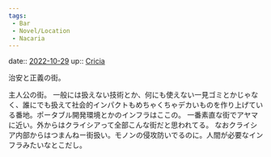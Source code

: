 ```yaml
---
tags:
 - Bar
 - Novel/Location
 - Nacaria
---
```


date:: [2022-10-29](Daily_Note/2022-10-29.md)
up:: [Cricia](Cricia.md)

治安と正義の街。

主人公の街。
一般には扱えない技術とか、何にも使えない一見ゴミとかじゃなく、誰にでも扱えて社会的インパクトもめちゃくちゃデカいものを作り上げている番地。ポータブル開発環境とかのインフラはここの。
一番素直な街でアヤマに近い。外からはクライシアって全部こんな街だと思われてる。
なおクライシア内部からはつまんねー街扱い。モノンの侵攻防いでるのに。人間が必要なインフラみたいなとこだし。